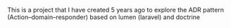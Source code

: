 This is a project that I have created 5 years ago to explore the ADR pattern (Action–domain–responder) based on lumen (laravel) and doctrine
